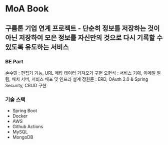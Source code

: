 # MoA Book
## 구름톤 기업 연계 프로젝트 - 단순히 정보를 저장하는 것이 아닌 저장하여 모은 정보를 자신만의 것으로 다시 기록할 수 있도록 유도하는 서비스 

### BE Part
손수민 : 편집기 기능, URL 메타 데이터 가져오기 구현 
오현석 : 서비스 기획, 이메일 알림, 배치 서버, 서비스 배포 및 인프라 설계 
정원준 : ERD, OAuth 2.0 & Spring Security, CRUD 구현 

### 기술 스택 
- Spring Boot
- Docker
- AWS
- Github Actions
- MySQL
- MongoDB
